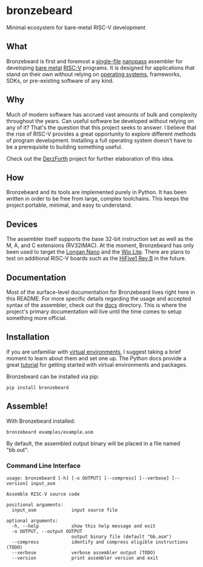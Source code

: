 # bronzebeard
Minimal ecosystem for bare-metal RISC-V development

## What
Bronzebeard is first and foremost a [single-file](https://github.com/theandrew168/bronzebeard/blob/master/bronzebeard/asm.py) [nanopass](https://legacy.cs.indiana.edu/~dyb/pubs/nano-jfp.pdf) assembler for developing [bare metal](https://en.wikipedia.org/wiki/Bare_machine) [RISC-V](https://en.wikipedia.org/wiki/Riscv) programs.
It is designed for applications that stand on their own without relying on [operating systems](https://en.wikipedia.org/wiki/Operating_system), frameworks, SDKs, or pre-existing software of any kind.

## Why
Much of modern software has accrued vast amounts of bulk and complexity throughout the years.
Can useful software be developed without relying on any of it?
That's the question that this project seeks to answer.
I believe that the rise of RISC-V provides a great opportunity to explore different methods of program development.
Installing a full operating system doesn't have to be a prerequisite to building something useful.

Check out the [DerzForth](https://github.com/theandrew168/derzforth) project for further elaboration of this idea.

## How
Bronzebeard and its tools are implemented purely in Python.
It has been written in order to be free from large, complex toolchains.
This keeps the project portable, minimal, and easy to understand.

## Devices
The assembler itself supports the base 32-bit instruction set as well as the M, A, and C extensions (RV32IMAC).
At the moment, Bronzebeard has only been used to target the [Longan Nano](https://www.seeedstudio.com/Sipeed-Longan-Nano-RISC-V-GD32VF103CBT6-Development-Board-p-4205.html) and the [Wio Lite](https://www.seeedstudio.com/Wio-Lite-RISC-V-GD32VF103-p-4293.html).
There are plans to test on additional RISC-V boards such as the [HiFive1 Rev B](https://www.sifive.com/boards/hifive1-rev-b) in the future.

## Documentation
Most of the surface-level documentation for Bronzebeard lives right here in this README.
For more specific details regarding the usage and accepted syntax of the assembler, check out the [docs](https://github.com/theandrew168/bronzebeard/tree/master/docs) directory.
This is where the project's primary documentation will live until the time comes to setup something more official.

## Installation
If you are unfamiliar with [virtual environments](https://docs.python.org/3/library/venv.html), I suggest taking a brief moment to learn about them and set one up.
The Python docs provide a great [tutorial](https://docs.python.org/3/tutorial/venv.html) for getting started with virtual environments and packages.

Bronzebeard can be installed via pip:
```
pip install bronzebeard
```

## Assemble!
With Bronzebeard installed:
```
bronzebeard examples/example.asm
```

By default, the assembled output binary will be placed in a file named "bb.out".

### Command Line Interface
```
usage: bronzebeard [-h] [-o OUTPUT] [--compress] [--verbose] [--version] input_asm

Assemble RISC-V source code

positional arguments:
  input_asm             input source file

optional arguments:
  -h, --help            show this help message and exit
  -o OUTPUT, --output OUTPUT
                        output binary file (default "bb.asm")
  --compress            identify and compress eligible instructions (TODO)
  --verbose             verbose assembler output (TODO)
  --version             print assembler version and exit
```
